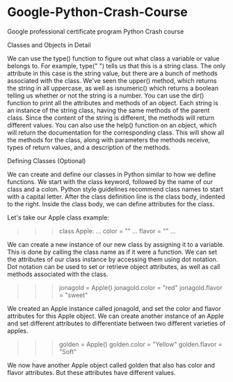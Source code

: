# Google-Python-Crash-Course
Google professional certificate program Python Crash course 




Classes and Objects in Detail

We can use the type() function to figure out what class a 
variable or value belongs to. For example, type(" ") tells 
us that this is a string class. The only attribute in this case 
is the string value, but there are a bunch of methods associated 
with the class. We've seen the upper() method, which returns the 
string in all uppercase, as well as isnumeric() which returns 
a boolean telling us whether or not the string is a number. 
You can use the dir() function to print all the attributes and 
methods of an object. Each string is an instance of the string class,
having the same methods of the parent class. Since the content of 
the string is different, the methods will return different values. 
You can also use the help() function on an object, which will return 
the documentation for the corresponding class. This will show all 
the methods for the class, along with parameters the methods receive,
types of return values,
and a description of the methods.













Defining Classes (Optional)

We can create and define our classes in Python similar to how we define functions. We start with the class keyword, followed by the name of our class and a colon. Python style guidelines recommend class names to start with a capital letter. After the class definition line is the class body, indented to the right. Inside the class body, we can define attributes for the class.

Let's take our Apple class example:

>>> class Apple:
...     color = ""
...     flavor = ""
... 


We can create a new instance of our new class by assigning it to a variable. This is done by calling the class name as if it were a function. We can set the attributes of our class instance by accessing them using dot notation. Dot notation can be used to set or retrieve object attributes, as well as call methods associated with the class.

>>> jonagold = Apple()
>>> jonagold.color = "red"
>>> jonagold.flavor = "sweet"




We created an Apple instance called jonagold, and set the color and flavor attributes for this Apple object. We can create another instance of an Apple and set different attributes to differentiate between two different varieties of apples.



>>> golden = Apple()
>>> golden.color = "Yellow"
>>> golden.flavor = "Soft"


We now have another Apple object called golden that also has color and flavor attributes. But these attributes have different values.


